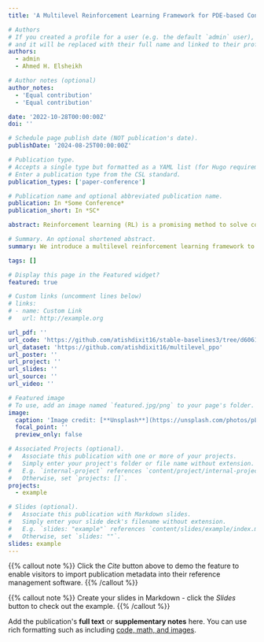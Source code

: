```yaml
---
title: 'A Multilevel Reinforcement Learning Framework for PDE-based Control'

# Authors
# If you created a profile for a user (e.g. the default `admin` user), write the username (folder name) here
# and it will be replaced with their full name and linked to their profile.
authors:
  - admin
  - Ahmed H. Elsheikh

# Author notes (optional)
author_notes:
  - 'Equal contribution'
  - 'Equal contribution'

date: '2022-10-28T00:00:00Z'
doi: ''

# Schedule page publish date (NOT publication's date).
publishDate: '2024-08-25T00:00:00Z'

# Publication type.
# Accepts a single type but formatted as a YAML list (for Hugo requirements).
# Enter a publication type from the CSL standard.
publication_types: ['paper-conference']

# Publication name and optional abbreviated publication name.
publication: In *Some Conference*
publication_short: In *SC*

abstract: Reinforcement learning (RL) is a promising method to solve control problems. However, model-free RL algorithms are sample inefficient and require thousands if not millions of samples to learn optimal control policies. A major source of computational cost in RL corresponds to the transition function, which is dictated by the model dynamics. This is especially problematic when model dynamics is represented with coupled PDEs. In such cases, the transition function often involves solving a large-scale discretization of the said PDEs. We propose a multilevel RL framework in order to ease this cost by exploiting sublevel models that correspond to coarser scale discretization (i.e. multilevel models). This is done by formulating an approximate multilevel Monte Carlo estimate of the objective function of the policy and / or value network instead of Monte Carlo estimates, as done in the classical framework. As a demonstration of this framework, we present a multilevel version of the proximal policy optimization (PPO) algorithm. Here, the level refers to the grid fidelity of the chosen simulation-based environment. We provide two examples of simulation-based environments that employ stochastic PDEs that are solved using finite-volume discretization. For the case studies presented, we observed substantial computational savings using multilevel PPO compared to its classical counterpart.

# Summary. An optional shortened abstract.
summary: We introduce a multilevel reinforcement learning framework to reduce computational costs associated with model dynamics represented by coupled PDEs, offering significant savings compared to traditional methods. By leveraging sublevel models and an approximate multilevel Monte Carlo estimate, our approach demonstrates improved efficiency in solving control problems with stochastic PDE-based environments.

tags: []

# Display this page in the Featured widget?
featured: true

# Custom links (uncomment lines below)
# links:
# - name: Custom Link
#   url: http://example.org

url_pdf: ''
url_code: 'https://github.com/atishdixit16/stable-baselines3/tree/d60610b5709ea7910bdad6b52b4347df6bded6ec'
url_dataset: 'https://github.com/atishdixit16/multilevel_ppo'
url_poster: ''
url_project: ''
url_slides: ''
url_source: ''
url_video: ''

# Featured image
# To use, add an image named `featured.jpg/png` to your page's folder.
image:
  caption: 'Image credit: [**Unsplash**](https://unsplash.com/photos/pLCdAaMFLTE)'
  focal_point: ''
  preview_only: false

# Associated Projects (optional).
#   Associate this publication with one or more of your projects.
#   Simply enter your project's folder or file name without extension.
#   E.g. `internal-project` references `content/project/internal-project/index.md`.
#   Otherwise, set `projects: []`.
projects:
  - example

# Slides (optional).
#   Associate this publication with Markdown slides.
#   Simply enter your slide deck's filename without extension.
#   E.g. `slides: "example"` references `content/slides/example/index.md`.
#   Otherwise, set `slides: ""`.
slides: example
---
```


{{% callout note %}}
Click the _Cite_ button above to demo the feature to enable visitors to import publication metadata into their reference management software.
{{% /callout %}}

{{% callout note %}}
Create your slides in Markdown - click the _Slides_ button to check out the example.
{{% /callout %}}

Add the publication's **full text** or **supplementary notes** here. You can use rich formatting such as including [code, math, and images](https://docs.hugoblox.com/content/writing-markdown-latex/).
